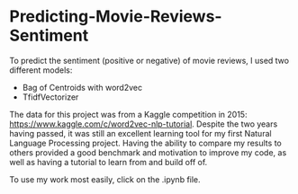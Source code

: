# Predicting-Movie-Reviews-Sentiment

To predict the sentiment (positive or negative) of movie reviews, I used two different models:
- Bag of Centroids with word2vec
- TfidfVectorizer

The data for this project was from a Kaggle competition in 2015: https://www.kaggle.com/c/word2vec-nlp-tutorial. Despite the two years having passed, it was still an excellent learning tool for my first Natural Language Processing project. Having the ability to compare my results to others provided a good benchmark and motivation to improve my code, as well as having a tutorial to learn from and build off of. 

To use my work most easily, click on the .ipynb file.
